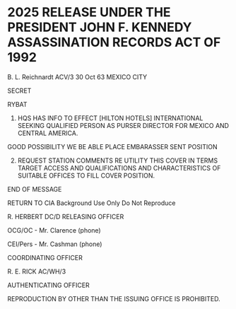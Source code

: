 # 2025 RELEASE UNDER THE PRESIDENT JOHN F. KENNEDY ASSASSINATION RECORDS ACT OF 1992

B. L. Reichnardt
ACV/3
30 Oct 63
MEXICO CITY

SECRET

RYBAT

1. HQS HAS INFO TO EFFECT [HILTON HOTELS] INTERNATIONAL SEEKING QUALIFIED PERSON AS PURSER DIRECTOR FOR MEXICO AND CENTRAL AMERICA.

GOOD POSSIBILITY WE BE ABLE PLACE EMBARASSER SENT POSITION

2. REQUEST STATION COMMENTS RE UTILITY THIS COVER IN TERMS TARGET ACCESS AND QUALIFICATIONS AND CHARACTERISTICS OF SUITABLE OFFICES TO FILL COVER POSITION.

END OF MESSAGE

RETURN TO CIA
Background Use Only
Do Not Reproduce


R. HERBERT
DC/D
RELEASING OFFICER

OCG/OC - Mr. Clarence (phone)

CEI/Pers - Mr. Cashman (phone)

COORDINATING OFFICER

R. E. RICK
AC/WH/3

AUTHENTICATING
OFFICER

REPRODUCTION BY OTHER THAN THE ISSUING OFFICE IS PROHIBITED.
